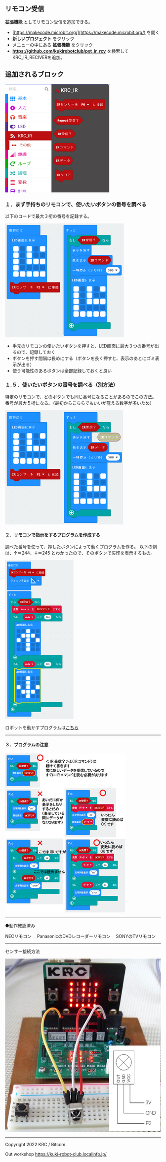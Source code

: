 
## リモコン受信

 **拡張機能** としてリモコン受信を追加できる。

* [https://makecode.microbit.org/](https://makecode.microbit.org/) を開く
* **新しいプロジェクト** をクリック
* メニューの中にある **拡張機能** をクリック
* **https://github.com/kukirobotclub/pxt_ir_rcv** を検索してKRC_IR_RECIVERを追加。

## 追加されるブロック
<img src="Block_jpn.PNG" style="zoom:50%;" />

### １．まず手持ちのリモコンで、使いたいボタンの番号を調べる
以下のコードで最大３桁の番号を記録する。

<img src="IR_read_cmd.PNG" style="zoom:50%;" />

* 手元のリモコンの使いたいボタンを押すと、LED画面に最大３つの番号が出るので、記録しておく
* ボタンを押す間隔は長めにする（ボタンを長く押すと、表示のあとにゴミ表示が出る）
* 使う可能性のあるボタンは全部記録しておくと良い

### １.５．使いたいボタンの番号を調べる（別方法）
特定のリモコンで、どのボタンでも同じ番号になることがあるのでこの方法。
番号が最大５桁になる。（最初からこちらでもいいが覚える数字が多いため）

<img src="IR_read_data.PNG" style="zoom:50%;" />

#### ２．リモコンで指示をするプログラムを作成する
調べた番号を使って、押したボタンによって動くプログラムを作る。
以下の例は、↑＝244、↓＝245 とわかったので、そのボタンで矢印を表示するもの。

<img src="sample_code.PNG" style="zoom:50%;" />

ロボットを動かすプログラムは[こちら](ロボットリモコン.md)


------
#### ３．プログラムの注意
<img src="causion.jpg" style="zoom:50%;" />


------
●動作確認済み　

NECリモコン　
PanasonicのDVDレコーダーリモコン　
SONYのTVリモコン　

------

センサー接続方法

![](sensor_conection.jpg)



------

Copyright 2022 KRC / Bitcom

Out workshop https://kuki-robot-club.localinfo.jp/
